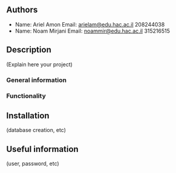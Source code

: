 ## Authors
* Name: Ariel Amon  Email: arielam@edu.hac.ac.il 208244038
* Name:  Noam Mirjani  Email: noammir@edu.hac.ac.il 315216515

## Description

(Explain here your project)

### General information

### Functionality

## Installation

(database creation, etc)

## Useful information

(user, password, etc)